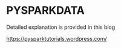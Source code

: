 # PYSPARKDATA

Detailed explanation is provided in this blog

https://pysparktutorials.wordpress.com/

